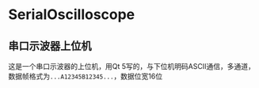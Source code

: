 # SerialOscilloscope
## 串口示波器上位机

这是一个串口示波器的上位机，用Qt 5写的，与下位机明码ASCII通信，多通道，数据帧格式为`...A12345B12345...`，数据位宽16位
